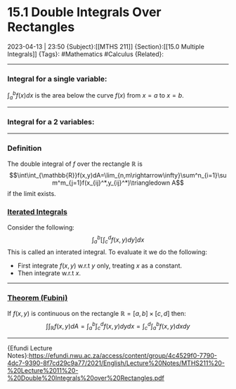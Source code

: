 # 15.1 Double Integrals Over Rectangles
2023-04-13 | 23:50
{Subject}:[[MTHS 211]]
{Section}:[[15.0 Multiple Integrals]]
{Tags}: #Mathematics #Calculus 
{Related}:

--- 
### Integral for a single variable:
$\int^b_af(x)dx$ is the area below the curve $f(x)$ from $x=a$ to $x=b$.

---

### Integral for a 2 variables:

---
### Definition
The double integral of $f$ over the rectangle $\mathbb{R}$ is
$$\int\int_{\mathbb{R}}f(x,y)dA=\lim_{n,m\rightarrow\infty}\sum^n_{i=1}\sum^m_{j=1}f(x_{ij}^*,y_{ij}^*)\triangledown A$$
if the limit exists.
### <u>Iterated Integrals</u>
Consider the following:
$$\int^b_a\Big[\int^d_cf(x,y)dy\Big]dx$$
This is called an interated integral. To evaluate it we do the following:
- First integrate $f(x,y)$ w.r.t $y$ only, treating $x$ as a constant.
- Then integrate w.r.t $x$.

---
### <u>Theorem (Fubini)</u>
If $f(x,y)$ is continuous on the rectangle $\mathbb{R}=[a,b]\times[c,d]$ then:
$$\int\int_{\mathbb{R}}f(x,y)dA=\int^b_a\int^d_cf(x,y)dydx=\int^d_c\int^b_af(x,y)dxdy$$

--- 
{Efundi Lecture Notes}:https://efundi.nwu.ac.za/access/content/group/4c4529f0-7790-4dc7-9390-8f7cd29c9a77/2021/English/Lecture%20Notes/MTHS211%20-%20Lecture%2011%20-%20Double%20Integrals%20over%20Rectangles.pdf